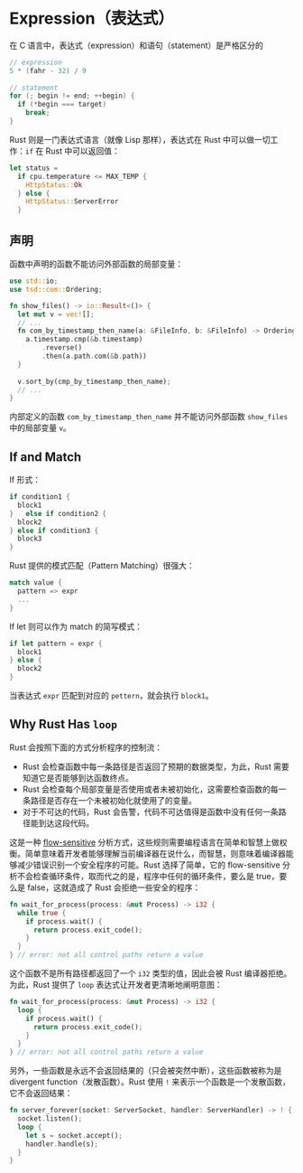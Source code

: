 # Expression（表达式）

在 C 语言中，表达式（expression）和语句（statement）是严格区分的

```c
// expression
5 * (fahr - 32) / 9
  
// statement
for (; begin != end; ++begin) {
  if (*begin === target)
    break;
}
```

Rust 则是一门表达式语言（就像 Lisp 那样），表达式在 Rust 中可以做一切工作：`if` 在 Rust 中可以返回值：

```rust
let status = 
  if cpu.temperature <= MAX_TEMP {
    HttpStatus::Ok
  } else {
    HttpStatus::ServerError  
  }
```

## 声明

函数中声明的函数不能访问外部函数的局部变量：

```rust
use std::io;
use tsd::com::Ordering;

fn show_files() -> io::Result<()> {
  let mut v = vec![];
  // ...
  fn com_by_timestamp_then_name(a: &FileInfo, b: &FileInfo) -> Ordering {
    a.timestamp.cmp(&b.timestamp)
    	.reverse()
    	.then(a.path.com(&b.path))
  }
  
  v.sort_by(cmp_by_timestamp_then_name);
  // ...
}
```

内部定义的函数 `com_by_timestamp_then_name` 并不能访问外部函数 `show_files` 中的局部变量 `v`。 

 ## If and Match

If 形式：

```rust
if condition1 {
  block1
}	else if condition2 {
  block2
} else if condition3 {
  block3
}
```

Rust 提供的模式匹配（Pattern Matching）很强大：

```rust
match value {
  pattern => expr
  ...
}
```

If let 则可以作为 match 的简写模式：

```rust
if let pattern = expr {
  block1
} else {
  block2
}
```

当表达式 `expr` 匹配到对应的 `pettern`，就会执行 `block1`。

## Why Rust Has `loop`

Rust 会按照下面的方式分析程序的控制流：

- Rust 会检查函数中每一条路径是否返回了预期的数据类型，为此，Rust 需要知道它是否能够到达函数终点。
- Rust 会检查每个局部变量是否使用或者未被初始化，这需要检查函数的每一条路径是否存在一个未被初始化就使用了的变量。
- 对于不可达的代码，Rust 会告警，代码不可达值得是函数中没有任何一条路径能到达这段代码。

这是一种 [flow-sensitive](https://www.wikiwand.com/en/Data-flow_analysis#/Sensitivities) 分析方式，这些规则需要编程语言在简单和智慧上做权衡。简单意味着开发者能够理解当前编译器在说什么，而智慧，则意味着编译器能够减少错误识别一个安全程序的可能。Rust 选择了简单，它的 flow-sensitive 分析不会检查循环条件，取而代之的是，程序中任何的循环条件，要么是 true，要么是 false，这就造成了 Rust 会拒绝一些安全的程序：

```rust
fn wait_for_process(process: &mut Process) -> i32 {
  while true {
    if process.wait() {
      return process.exit_code();
    }
  }
} // error: not all control paths return a value
```

这个函数不是所有路径都返回了一个 `i32` 类型的值，因此会被 Rust 编译器拒绝。为此，Rust 提供了 `loop` 表达式让开发者更清晰地阐明意图：

```rust
fn wait_for_process(process: &mut Process) -> i32 {
  loop {
    if process.wait() {
      return process.exit_code();
    }
  }
} // error: not all control paths return a value
```

另外，一些函数是永远不会返回结果的（只会被突然中断），这些函数被称为是 divergent function（发散函数）。Rust 使用 `!` 来表示一个函数是一个发散函数，它不会返回结果：

```rust
fn server_forever(socket: ServerSocket, handler: ServerHandler) -> ! {
  socket.listen();
  loop {
    let s = socket.accept();
    handler.handle(s);
  }
}
```




